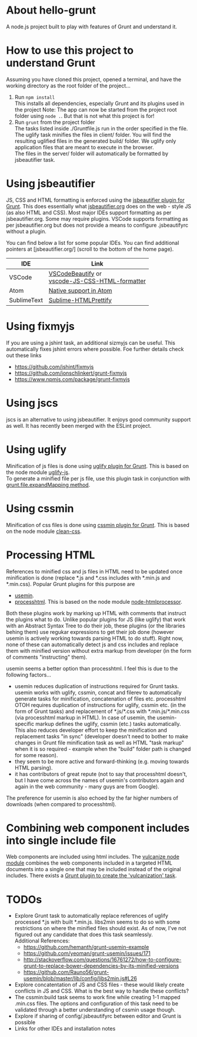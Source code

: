 # About hello-grunt
A node.js project built to play with features of Grunt and understand it.

# How to use this project to understand Grunt
Assuming you have cloned this project, opened a terminal, and have the working directory as the root folder of the project...

  1. Run `npm install`  
     This installs all dependencies, especially Grunt and its plugins used in the project
     Note: The app can now be started from the project root folder using `node .`. But that is not what this project is for!
  2. Run `grunt` from the project folder  
     The tasks listed inside ./Gruntfile.js run in the order specified in the file.  
     The uglify task minifies the files in client/ folder. You will find the resulting uglified files in the generated build/ folder. We uglify only application files that are meant to execute in the browser.  
     The files in the server/ folder will automatically be formatted by jsbeautifier task.

# Using jsbeautifier
JS, CSS and HTML formatting is enforced using the [jsbeautifier plugin for Grunt](https://github.com/vkadam/grunt-jsbeautifier/). This does essentially what [jsbeautifier.org](
[jsbeautifier.org](http://jsbeautifier.org/)) does on the web - style JS (as also HTML and CSS). Most major IDEs support formatting as per jsbeautifier.org. Some may require plugins. VSCode supports formatting as per jsbeautifier.org but does not provide a means to configure .jsbeautifyrc without a plugin.

You can find below a list for some popular IDEs. You can find additional pointers at [jsbeautifier.org/] (scroll to the bottom of the home page).
<table>
  <thead>
    <tr>
      <th>IDE</th>
      <th>Link</th>
    </tr>
  </thead>
  <tbody>
    <tr>
      <td>VSCode</td>
      <td>
        <a href="https://github.com/HookyQR/VSCodeBeautify">VSCodeBeautify</a> or <br/>
        <a href="https://marketplace.visualstudio.com/items?itemName=lonefy.vscode-JS-CSS-HTML-formatter">vscode-JS-CSS-HTML-formatter</a>
      </td>
    </tr>
    <tr>
      <td>Atom</td>
      <td>
        <a href="https://github.com/Glavin001/atom-beautify/blob/master/docs/options.md">Native support in Atom</a>
      </td>
    </tr>
    <tr>
      <td>SublimeText</td>
      <td>
        <a href="https://github.com/victorporof/Sublime-HTMLPrettify">Sublime-HTMLPrettify</a>
      </td>
    </tr>
  </tbody>
</table>

# Using fixmyjs
If you are using a jshint task, an additional sizmyjs can be useful. This automatically fixes jshint errors where possible. Foe further details check out these links
- https://github.com/jshint/fixmyjs
- https://github.com/jonschlinkert/grunt-fixmyjs
- https://www.npmjs.com/package/grunt-fixmyjs

# Using jscs
jscs is an alternative to using jsbeautifier. It enjoys good community support as well. It has recently been merged with the ESLint project.  

# Using uglify
Minification of js files is done using [uglify plugin for Grunt](https://www.npmjs.com/package/grunt-contrib-uglify). This is based on the node module [uglify-js](https://github.com/mishoo/UglifyJS2).  
To generate a minified file per js file, use this plugin task in conjunction with [grunt.file.expandMapping method](http://gruntjs.com/api/grunt.file#grunt.file.expandmapping).

# Using cssmin
Minification of css files is done using [cssmin plugin for Grunt](https://www.npmjs.com/package/grunt-contrib-cssmin). This is based on the node module [clean-css](https://github.com/jakubpawlowicz/clean-css).  

# Processing HTML
References to minified css and js files in HTML need to be updated once minification is done (replace *.js and *.css includes with *.min.js and *.min.css). Popular Grunt plugins for this purpose are
  - [usemin](https://www.npmjs.com/package/grunt-usemin).
  - [processhtml](https://www.npmjs.com/package/grunt-processhtml). This is based on the node module [node-htmlprocessor](https://github.com/dciccale/node-htmlprocessor).  

Both these plugins work by marking up HTML with comments that instruct the plugins what to do. Unlike popular plugins for JS (like uglify) that work with an Abstract Syntax Tree to do their job, these plugins (or the libraries behing them) use regukar expressions to get their job done (however usemin is actively working towards parsing HTML to do stuff). Right now, none of these can automatically detect js and css includes and replace them with minified version without extra markup from developer (in the form of comments "instructing" them).  

usemin seems a better option than processhtml. I feel this is due to the following factors...
  - usemin reduces duplication of instructions required for Grunt tasks. usemin works with uglify, cssmin, concat and filerev to automatically generate tasks for minification, concatenation of files etc. processhtml OTOH requires duplication of instructions for uglify, cssmin etc. (in the form of Grunt tasks) and replacement of \*.js/\*.css with \*.min.js/\*.min.css (via processhtml markup in HTML). In case of usemin, the usemin-specific markup defines the uglify, cssmin (etc.) tasks automatically. This also reduces developer effort to keep the minification and replacement tasks "in sync" (developer doesn't need to bother to make changes in Grunt file minification task as well as HTML "task markup" when it is so required - example when the "build" folder path is changed for some reason).
  - they seem to be more active and forward-thinking (e.g. moving towards HTML parsing).
  - it has contributors of great repute (not to say that processhtml doesn't, but I have come across the names of usemin's contributors again and again in the web community - many guys are from Google).  

The preference for usemin is also echoed by the far higher numbers of downloads (when compared to processhtml).

# Combining web component includes into single include file
Web components are included using html includes. The [vulcanize node module](https://www.npmjs.com/package/vulcanize) combines the web components included in a targeted HTML documents into a single one that may be included instead of the original includes. There exists a [Grunt plugin to create the 'vulcanization' task](https://www.npmjs.com/package/grunt-vulcanize).  

# TODOs
  - Explore Grunt task to automatically replace references of uglify processed \*.js with built \*.min.js. libs2min seems to do so with some restrictions on where the minified files should exist. As of now, I've not figured out any candidate that does this task seamlessly.   
    Additional References:  
    - https://github.com/hemanth/grunt-usemin-example
    - https://github.com/yeoman/grunt-usemin/issues/171
    - http://stackoverflow.com/questions/16761272/how-to-configure-grunt-to-replace-bower-dependencies-by-its-minified-versions
    - https://github.com/Rauno56/grunt-usemin/blob/master/lib/config/libs2min.js#L26
  - Explore concatentation of JS and CSS files - these would likely create conflicts in JS and CSS. What is the best way to handle these conflicts?
  - The cssmin:build task seems to work fine while creating 1-1 mapped .min.css files. The options and configuration of this task need to be validated through a better understanding of cssmin usage though.
  - Explore if sharing of config/.jsbeautifyrc between editor and Grunt is possible
  - Links for other IDEs and installation notes
